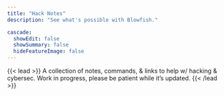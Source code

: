 ```yaml
---
title: "Hack Notes"
description: "See what's possible with Blowfish."

cascade:
  showEdit: false
  showSummary: false
  hideFeatureImage: false
---
```


{{< lead >}}
A collection of notes, commands, & links to help w/ hacking & cybersec. Work in progress, please be patient while it’s updated.
{{< /lead >}}
